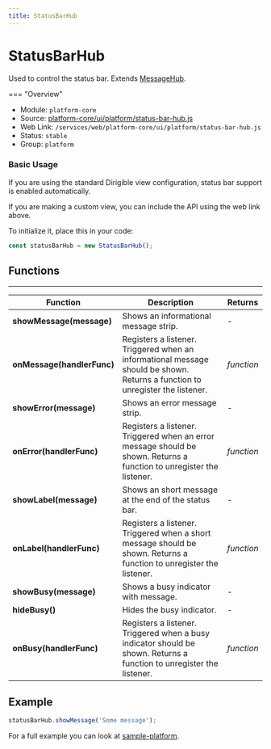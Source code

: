 ```yaml
---
title: StatusBarHub
---
```


StatusBarHub
===

Used to control the status bar. Extends [MessageHub](../message-hub).

=== "Overview"
- Module: `platform-core`
- Source: [platform-core/ui/platform/status-bar-hub.js](https://github.com/eclipse/dirigible/blob/master/components/platform/platform-core/src/main/resources/META-INF/dirigible/platform-core/ui/platform/status-bar-hub.js)
- Web Link: `/services/web/platform-core/ui/platform/status-bar-hub.js`
- Status: `stable`
- Group: `platform`

### Basic Usage

If you are using the standard Dirigible view configuration, status bar support is enabled automatically.

If you are making a custom view, you can include the API using the web link above.

To initialize it, place this in your code:

```javascript
const statusBarHub = new StatusBarHub();
```

## Functions

---

Function     | Description | Returns
------------ | ----------- | --------
**showMessage(message)**   | Shows an informational message strip. | -
**onMessage(handlerFunc)**   | Registers a listener. Triggered when an informational message should be shown. Returns a function to unregister the listener. | *function*
**showError(message)**   | Shows an error message strip. | -
**onError(handlerFunc)**   | Registers a listener. Triggered when an error message should be shown. Returns a function to unregister the listener. | *function*
**showLabel(message)**   | Shows an short message at the end of the status bar. | -
**onLabel(handlerFunc)**   | Registers a listener. Triggered when a short message should be shown. Returns a function to unregister the listener. | *function*
**showBusy(message)**   | Shows a busy indicator with message. | -
**hideBusy()**   | Hides the busy indicator. | -
**onBusy(handlerFunc)**   | Registers a listener. Triggered when a busy indicator should be shown. Returns a function to unregister the listener. | *function*

## Example

```javascript
statusBarHub.showMessage('Some message');
```

For a full example you can look at [sample-platform](https://github.com/dirigiblelabs/sample-platform).